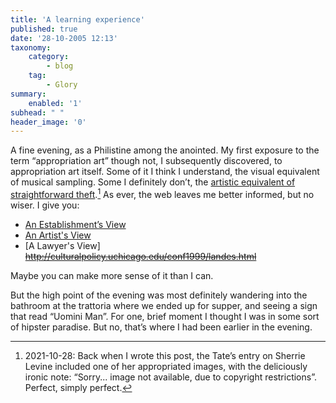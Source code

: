 ```yaml
---
title: 'A learning experience'
published: true
date: '28-10-2005 12:13'
taxonomy:
    category:
        - blog
    tag:
        - Glory
summary:
    enabled: '1'
subhead: " "
header_image: '0'
---
```


A fine evening, as a Philistine among the anointed. My first exposure to the term “appropriation art” though not, I subsequently discovered, to appropriation art itself. Some of it I think I understand, the visual equivalent of musical sampling. Some I definitely don’t, the [artistic equivalent of straightforward theft](https://www.tate.org.uk/art/artists/sherrie-levine-2753).[^1] As ever, the web leaves me better informed, but no wiser. I give you:

  * [An Establishment’s View](https://www.tate.org.uk/art/art-terms/a/appropriation)
  * [An Artist's View](https://web.archive.org/web/20040617044216/http://www.othercinema.com/otherzine/otherzine6/prelinger.html)
  * [A Lawyer's View] ~~http://culturalpolicy.uchicago.edu/conf1999/landes.html~~

Maybe you can make more sense of it than I can.

But the high point of the evening was most definitely wandering into the bathroom at the trattoria where we ended up for supper, and seeing a sign that read “Uomini Man”. For one, brief moment I thought I was in some sort of hipster paradise. But no, that’s where I had been earlier in the evening.

[^1]: 2021-10-28: Back when I wrote this post, the Tate’s entry on Sherrie Levine included one of her appropriated images, with the deliciously ironic note: “Sorry... image not available, due to copyright restrictions”.  
Perfect, simply perfect.

